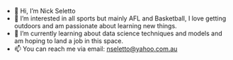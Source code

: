 - 👋 Hi, I’m Nick Seletto
- 👀 I’m interested in all sports but mainly AFL and Basketball, I love getting outdoors and am passionate about learning new things.
- 🌱 I’m currently learning about data science techniques and models and am hoping to land a job in this space.
- 📫 You can reach me via email: nseletto@yahoo.com.au
